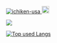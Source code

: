 <a href="https://github.com/ichiken-usa/ichiken-usa/">
    <img src="https://komarev.com/ghpvc/?username=ichiken-usa" alt="ichiken-usa" />
  </a>
<a href="http://twitter.com/IchikenUsa">
    <img height="20" src="https://img.shields.io/twitter/follow/IchikenUsa?style=social" />
  </a>

<!-- リポジトリステータス -->
![](https://github-profile-summary-cards.vercel.app/api/cards/profile-details?username=ichiken-usa&theme=vue)

<!-- ソースコード統計 -->
[![Top used Langs](https://github-readme-stats.vercel.app/api/top-langs/?username=ichiken-usa&layout=compact)](https://github.com/ichiken-usa/)
